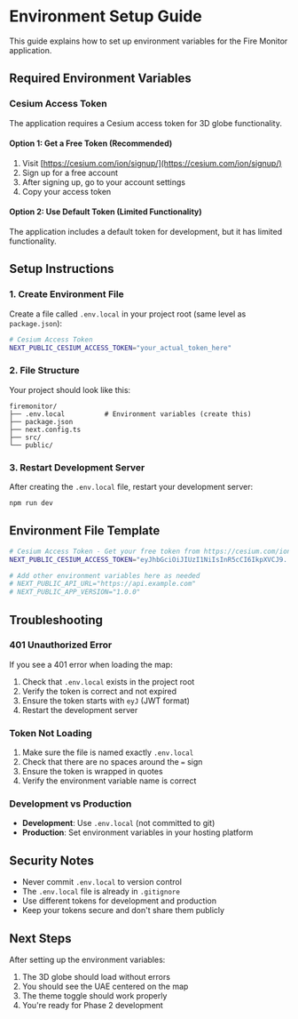 # Environment Setup Guide

This guide explains how to set up environment variables for the Fire Monitor application.

## Required Environment Variables

### Cesium Access Token

The application requires a Cesium access token for 3D globe functionality.

#### Option 1: Get a Free Token (Recommended)

1. Visit [https://cesium.com/ion/signup/](https://cesium.com/ion/signup/)
2. Sign up for a free account
3. After signing up, go to your account settings
4. Copy your access token

#### Option 2: Use Default Token (Limited Functionality)

The application includes a default token for development, but it has limited functionality.

## Setup Instructions

### 1. Create Environment File

Create a file called `.env.local` in your project root (same level as `package.json`):

```bash
# Cesium Access Token
NEXT_PUBLIC_CESIUM_ACCESS_TOKEN="your_actual_token_here"
```

### 2. File Structure

Your project should look like this:

```
firemonitor/
├── .env.local          # Environment variables (create this)
├── package.json
├── next.config.ts
├── src/
└── public/
```

### 3. Restart Development Server

After creating the `.env.local` file, restart your development server:

```bash
npm run dev
```

## Environment File Template

```bash
# Cesium Access Token - Get your free token from https://cesium.com/ion/signup/
NEXT_PUBLIC_CESIUM_ACCESS_TOKEN="eyJhbGciOiJIUzI1NiIsInR5cCI6IkpXVCJ9..."

# Add other environment variables here as needed
# NEXT_PUBLIC_API_URL="https://api.example.com"
# NEXT_PUBLIC_APP_VERSION="1.0.0"
```

## Troubleshooting

### 401 Unauthorized Error

If you see a 401 error when loading the map:

1. Check that `.env.local` exists in the project root
2. Verify the token is correct and not expired
3. Ensure the token starts with `eyJ` (JWT format)
4. Restart the development server

### Token Not Loading

1. Make sure the file is named exactly `.env.local`
2. Check that there are no spaces around the `=` sign
3. Ensure the token is wrapped in quotes
4. Verify the environment variable name is correct

### Development vs Production

- **Development**: Use `.env.local` (not committed to git)
- **Production**: Set environment variables in your hosting platform

## Security Notes

- Never commit `.env.local` to version control
- The `.env.local` file is already in `.gitignore`
- Use different tokens for development and production
- Keep your tokens secure and don't share them publicly

## Next Steps

After setting up the environment variables:

1. The 3D globe should load without errors
2. You should see the UAE centered on the map
3. The theme toggle should work properly
4. You're ready for Phase 2 development 